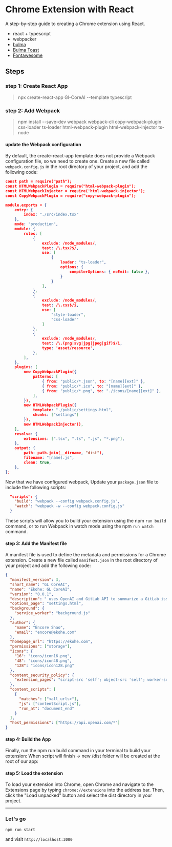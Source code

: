 # Chrome Extension with React

A step-by-step guide to creating a Chrome extension using React.

- react + typescript
- webpacker
- [bulma](https://bulma.io/documentation/)
- [Bulma Toast](https://rfoel.github.io/bulma-toast/)
- [Fontawesome](https://fontawesome.com/search?o=r&m=free)

## Steps

### step 1: Create React App

> npx create-react-app Gl-CoreAI --template typescript

### step 2: Add Webpack

> npm install --save-dev webpack webpack-cli copy-webpack-plugin css-loader ts-loader html-webpack-plugin html-webpack-injector ts-node

#### update the Webpack configuration

By default, the create-react-app template does not provide a Webpack configuration file, so we need to create one. Create a new file called `webpack.config.js` in the root directory of your project, and add the following code:

```json
const path = require("path");
const HTMLWebpackPlugin = require("html-webpack-plugin");
const HTMLWebpackInjector = require('html-webpack-injector');
const CopyWebpackPlugin = require("copy-webpack-plugin");

module.exports = {
    entry: {
        index: "./src/index.tsx"
    },
    mode: "production",
    module: {
        rules: [
            {
                exclude: /node_modules/,
                test: /\.tsx?$/,
                use: [
                    {
                        loader: "ts-loader",
                        options: {
                            compilerOptions: { noEmit: false },
                        }
                    }
                ],
            },
            {
                exclude: /node_modules/,
                test: /\.css$/i,
                use: [
                    "style-loader",
                    "css-loader"
                ]
            },
            {
                exclude: /node_modules/,
                test: /\.(png|svg|jpg|jpeg|gif)$/i,
                type: 'asset/resource',
            },
        ],
    },
    plugins: [
        new CopyWebpackPlugin({
            patterns: [
                { from: "public/*.json", to: "[name][ext]" },
                { from: "public/*.ico", to: "[name][ext]" },
                { from: "public/*.png", to: "./icons/[name][ext]" },
            ],
        }),
        new HTMLWebpackPlugin({
            template: "./public/settings.html",
            chunks: ["settings"]
        }),
        new HTMLWebpackInjector(),
    ],
    resolve: {
        extensions: [".tsx", ".ts", ".js", "*.png"],
    },
    output: {
        path: path.join(__dirname, "dist"),
        filename: "[name].js",
        clean: true,
    },
};
```

Now that we have configured webpack, Update your `package.json` file to include the following scripts:

```json
  "scripts": {
    "build": "webpack --config webpack.config.js",
    "watch": "webpack -w --config webpack.config.js"
  }
```

These scripts will allow you to build your extension using the npm `run build` command, or to run Webpack in watch mode using the npm `run watch` command.

#### step 3: Add the Manifest file

A manifest file is used to define the metadata and permissions for a Chrome extension. Create a new file called `manifest.json` in the root directory of your project and add the following code:

```json
{
  "manifest_version": 3,
  "short_name": "GL CoreAI",
  "name": "Ekohe: GL CoreAI",
  "version": "0.0.1",
  "description": " uses OpenAI and GitLab API to summarize a GitLab issue from the issue's URL.",
  "options_page": "settings.html",
  "background": {
    "service_worker": "background.js"
  },
  "author": {
    "name": "Encore Shao",
    "email": "encore@ekohe.com"
  },
  "homepage_url": "https://ekohe.com",
  "permissions": ["storage"],
  "icons": {
    "16": "icons/icon16.png",
    "48": "icons/icon48.png",
    "128": "icons/icon128.png"
  },
  "content_security_policy": {
    "extension_pages": "script-src 'self'; object-src 'self'; worker-src 'self';"
  },
  "content_scripts": [
    {
      "matches": ["<all_urls>"],
      "js": ["contentScript.js"],
      "run_at": "document_end"
    }
  ],
  "host_permissions": ["https://api.openai.com/*"]
}
```

#### step 4: Build the App

Finally, run the npm run build command in your terminal to build your extension: When script will finish → new /dist folder will be created at the root of our app:

#### step 5: Load the extension

To load your extension into Chrome, open Chrome and navigate to the Extensions page by typing `chrome://extensions` into the address bar. Then, click the "Load unpacked" button and select the dist directory in your project.

---

### Let's go

```
npm run start
```

and visit `http://localhost:3000`
